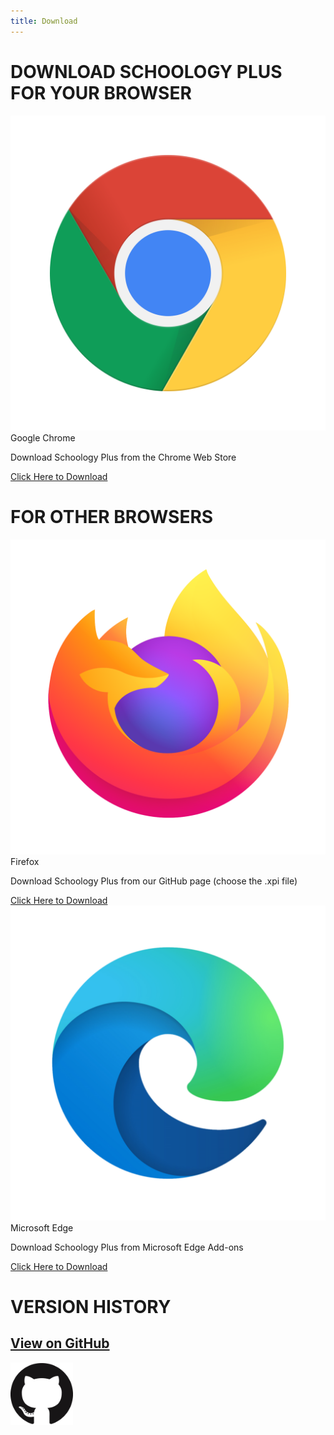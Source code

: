 ```yaml
---
title: Download
---
```

# DOWNLOAD SCHOOLOGY PLUS<br>FOR YOUR BROWSER
<div class="row">
    <div class="col s12">
        <div id="a-card" class="card red darken-4">
            <div class="card-image">
                <img id="a-img" src="imgs/chrome.png" class="card-browser-icon" />
            </div>
            <div class="card-content white-text">
                <span id="a-title" class="card-title">Google Chrome</span>
                <p id="a-description">Download Schoology Plus from the Chrome Web Store</p>
            </div>
            <div class="card-action">
                <a id="a-link" class="white-text" href="https://chrome.google.com/webstore/detail/schoology-plus/fbfppoaockpecjpbdmldojdehdpepfef">Click Here to Download</a>
            </div>
        </div>
    </div>
    <h1 class="blue-text center col s12">FOR OTHER BROWSERS</h1>
    <div class="col s12 m6">
        <div id="b-card" class="card deep-purple darken-4">
            <div class="card-image">
                <img id="b-img" src="imgs/firefox.png" class="card-browser-icon secondary-card-icon" />
            </div>
            <div class="card-content white-text">
                <span id="b-title" class="card-title">Firefox</span>
                <p id="b-description">Download Schoology Plus from our GitHub page (choose the .xpi file)</p>
            </div>
            <div class="card-action">
                <a id="b-link" class="white-text" href="https://github.com/aopell/SchoologyPlus/releases/latest">Click Here to Download</a>
            </div>
        </div>
    </div>
    <div class="col s12 m6">
        <div id="c-card" class="card blue darken-4">
            <div class="card-image">
                <img id="c-img" src="imgs/edge.png" class="card-browser-icon secondary-card-icon" />
            </div>
            <div class="card-content white-text">
                <span id="c-title" class="card-title">Microsoft Edge</span>
                <p id="c-description">Download Schoology Plus from Microsoft Edge Add-ons</p>
            </div>
            <div class="card-action">
                <a id="c-link" class="white-text" href="https://microsoftedge.microsoft.com/addons/detail/fflijjibhgbhdgjgjkbbnamafdelcoal">Click Here to Download</a>
            </div>
        </div>
    </div>
    <div class="col s12 center">
        <h3 class="center" id="version-text"></h3>
        <h1 class="blue-text small-bottom-margin">VERSION HISTORY</h1>
        <a class="small-top-margin" href="https://github.com/aopell/SchoologyPlus/releases" target="_blank">
            <div>
                <h2 class="small-top-margin">View on GitHub</h2>
                <img src="/imgs/github.png" width="100" />
            </div>
        </a>
    </div>
</div>

<script type="text/javascript">
    {% include js/download.js %}
</script>